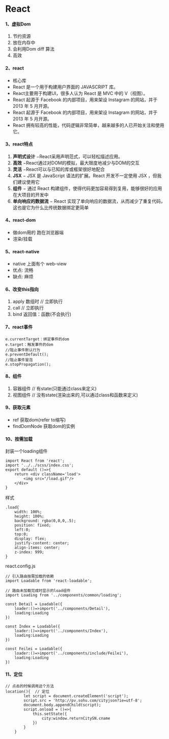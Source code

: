 # React
#### 1、虚拟Dom
1. 节约资源
2. 放在内存中
3. 会利用Dom diff 算法
4. 高效
#### 2、react
- 核心库
- React 是一个用于构建用户界面的 JAVASCRIPT 库。
- React主要用于构建UI，很多人认为 React 是 MVC 中的 V（视图）。
- React 起源于 Facebook 的内部项目，用来架设 Instagram 的网站，并于 2013 年 5 月开源。
- React 起源于 Facebook 的内部项目，用来架设 Instagram 的网站，并于 2013 年 5 月开源。
- React 拥有较高的性能，代码逻辑非常简单，越来越多的人已开始关注和使用它。
#### 3、react特点
1. **声明式设计** −React采用声明范式，可以轻松描述应用。
2. **高效** −React通过对DOM的模拟，最大限度地减少与DOM的交互
3. **灵活** −React可以与已知的库或框架很好地配合
4. **JSX** − JSX 是 JavaScript 语法的扩展。React 开发不一定使用 JSX ，但我们建议使用它
5. **组件** − 通过 React 构建组件，使得代码更加容易得到复用，能够很好的应用在大项目的开发中
6. **单向响应的数据流** − React 实现了单向响应的数据流，从而减少了重复代码，这也是它为什么比传统数据绑定更简单
#### 4、react-dom
- 做dom用的 跑在浏览器端
- 渲染/挂载
#### 5、react-native
- native 上面有个 web-view
- 优点: 流畅
- 缺点: 麻烦
#### 6、改变this指向
1. apply 数组时   // 立即执行
2. call // 立即执行
3. bind   返回值：函数(不会执行)
#### 7、react事件
```
e.currentTarget：绑定事件的dom
e.target：触发事件的dom
//阻止事件默认行为
e.preventDefault();
//阻止事件冒泡
e.stopPropagation();
```
#### 8、组件
1. 容器组件  // 有state(只能通过class来定义)
2. 视图组件  // 没有state(渲染出来的,可以通过class和函数来定义)

#### 9、获取元素
- ref   获取dom(refer to缩写)
- findDomNode  获取dom的实例
#### 10、按需加载
封装一个loading组件

```
import React from 'react';
import '../../scss/index.css';
export default ()=>{
    return <div className='load'>
        <img src="/load.gif"/>
    </div>
}
```
样式

```
.load{
    width: 100%;
    height: 100%;
    background: rgba(0,0,0,.5);
    position: fixed;
    left:0;
    top:0;
    display: flex;
    justify-content: center;
    align-items: center;
    z-index: 999;
}
```
react.config.js

```
// 引入路由按需加载的依赖
import Loadable from 'react-loadable';

// 路由未加载完成时显示的load组件
import Loading from '../components/common/loading';

const Detail = Loadable({
    loader:()=>import('../components/Detail'),
    loading:Loading
})

const Index = Loadable({
    loader:()=>import('../components/Index'),
    loading:Loading
})

const Feilei = Loadable({
    loader:()=>import('../components/include/Feilei'),
    loading:Loading
})

```
#### 11、定位

```
// 点击的时候调用这个方法
location(){  // 定位
        let script = document.createElement('script');
        script.src = 'http://pv.sohu.com/cityjson?ie=utf-8';
        document.body.appendChild(script);
        script.onload = ()=>{
            this.setState({
                city:window.returnCitySN.cname
            })
        }
    }
```
